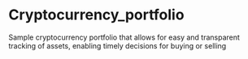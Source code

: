 # Cryptocurrency_portfolio
Sample cryptocurrency portfolio that allows for easy and transparent tracking of assets,  enabling timely decisions for buying or selling
